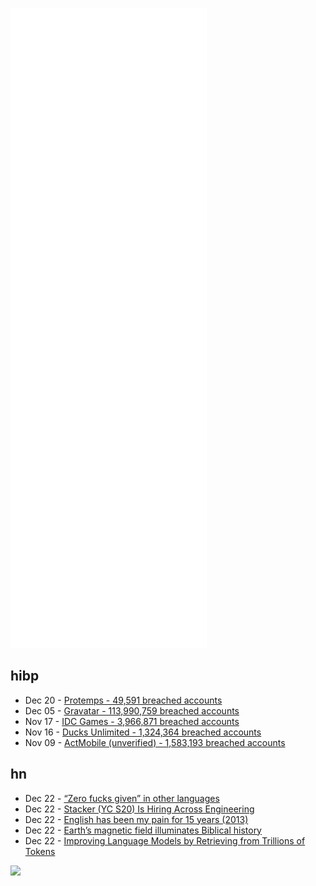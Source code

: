 ![Metrics](https://raw.githubusercontent.com/phixion/phixion/master/metrics.svg)

## hibp

<!--
for https://github.com/phixion/phixion/blob/main/.github/workflows/feeds.yml
-->
<!--START_SECTION:haveibeenpwnd-->
- Dec 20 - [Protemps - 49,591 breached accounts](https://haveibeenpwned.com/PwnedWebsites#Protemps)
- Dec 05 - [Gravatar - 113,990,759 breached accounts](https://haveibeenpwned.com/PwnedWebsites#Gravatar)
- Nov 17 - [IDC Games - 3,966,871 breached accounts](https://haveibeenpwned.com/PwnedWebsites#IDCGames)
- Nov 16 - [Ducks Unlimited - 1,324,364 breached accounts](https://haveibeenpwned.com/PwnedWebsites#DucksUnlimited)
- Nov 09 - [ActMobile (unverified) - 1,583,193 breached accounts](https://haveibeenpwned.com/PwnedWebsites#ActMobile)
<!--END_SECTION:haveibeenpwnd-->

## hn

<!--
for https://github.com/phixion/phixion/blob/main/.github/workflows/feeds.yml
-->
<!--START_SECTION:hn-->
- Dec 22 - [“Zero fucks given” in other languages](https://nitter.net/AdamCSharp/status/1473035981511180291)
- Dec 22 - [Stacker (YC S20) Is Hiring Across Engineering](https://www.stackerhq.com/careers#job-listing)
- Dec 22 - [English has been my pain for 15 years (2013)](http://antirez.com/news/61)
- Dec 22 - [Earth’s magnetic field illuminates Biblical history](https://www.economist.com/science-and-technology/earths-magnetic-field-illuminates-biblical-history/21806831)
- Dec 22 - [Improving Language Models by Retrieving from Trillions of Tokens](https://deepmind.com/research/publications/2021/improving-language-models-by-retrieving-from-trillions-of-tokens)
<!--END_SECTION:hn-->

<!--
for https://yhype.me
-->
![](https://hit.yhype.me/github/profile?user_id=13013670)
